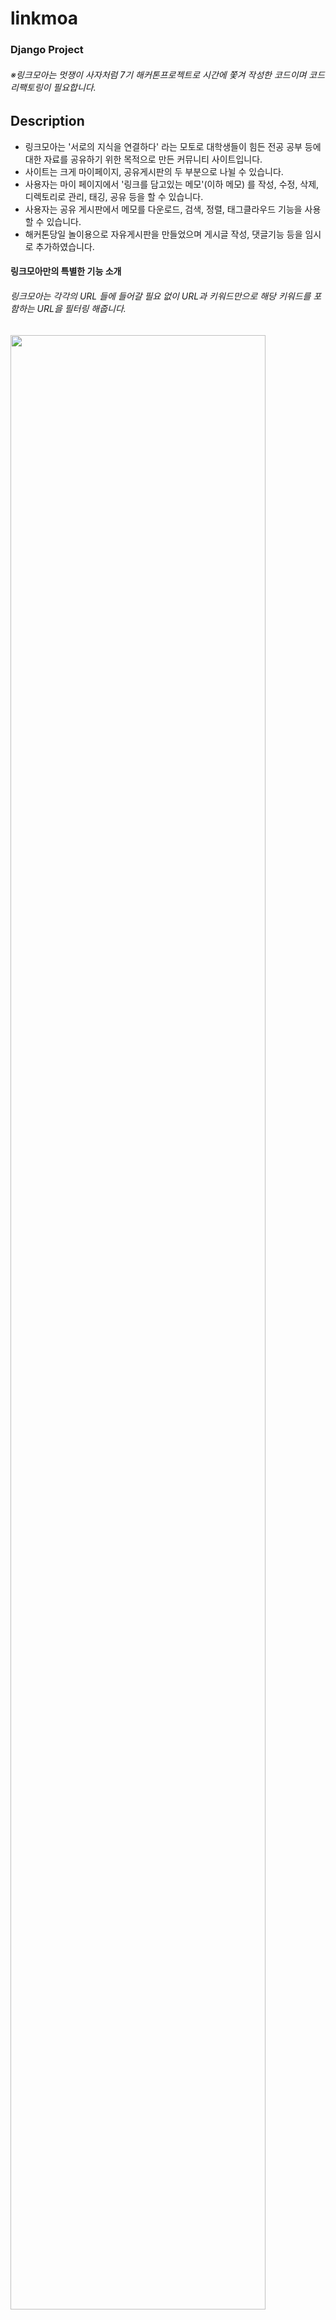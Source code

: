 # linkmoa
### Django Project

###### ※링크모아는 멋쟁이 사자처럼 7기 해커톤프로젝트로 시간에 쫓겨 작성한 코드이며 코드 리팩토링이 필요합니다.

## Description
- 링크모아는 '서로의 지식을 연결하다' 라는 모토로 대학생들이 힘든 전공 공부 등에 대한 자료를 공유하기 위한 목적으로 만든 커뮤니티 사이트입니다.
- 사이트는 크게 마이페이지, 공유게시판의 두 부분으로 나뉠 수 있습니다.
- 사용자는 마이 페이지에서 '링크를 담고있는 메모'(이하 메모) 를 작성, 수정, 삭제, 디렉토리로 관리, 태깅, 공유 등을 할 수 있습니다.
- 사용자는 공유 게시판에서 메모를 다운로드, 검색, 정렬, 태그클라우드 기능을 사용 할 수 있습니다.
- 해커톤당일 놀이용으로 자유게시판을 만들었으며 게시글 작성, 댓글기능 등을 임시로 추가하였습니다.

#### 링크모아만의 특별한 기능 소개
###### 링크모아는 각각의 URL 들에 들어갈 필요 없이 URL과 키워드만으로 해당 키워드를 포함하는 URL을 필터링 해줍니다.
<img src="https://user-images.githubusercontent.com/41745717/63235505-ac0c6880-c274-11e9-9efe-01c34ac92194.PNG" width="90%"></img>
1. 위 사진은 링크모아의 자유게시판으로 크게 검색창, 컨텐츠 창으로 나뉩니다.
2. 사용자는 URL 리스트에 자신이 저장해놓은 URL 들, 키워드창에 찾고자 하는 키워드를 입력합니다.
<img src="https://user-images.githubusercontent.com/41745717/63235506-add62c00-c274-11e9-8758-8e63d1c5a790.PNG" width="90%"></img>
3. 위와같이 입력을 하고 검색을 하면 JVM 단어를 포함한 URL만을 추출 해 줍니다.
<img src="https://user-images.githubusercontent.com/41745717/63235509-af9fef80-c274-11e9-970f-8815eac846d1.PNG" width="90%"></img>

## 기술 
- Front End
~~~
- 아직 SPA에 대한 지식이 부족하여 SPA는 도입하지 못함
- 대부분 Django template과 Jquery 이용
- Bootstrap의 Modal과 Carousel 사용
~~~

- Back End
~~~
- Python Django Framework
- 마이페이지, 공유게시판, 자유게시판, Accounts등 기능 단위로 각각의 앱 작성
- URL 필터링 기능을 위해 urllib 사용
- Tag 기능을 위해 Django-tagging 라이브러리 사용
- 처음에는 헤로쿠 배포를 시도 했으나 헤로쿠에서 tagging의 최신 버전이 잘 안불러와져서 실패.
- 이후 AWS EC2를 이용한 배포 성공. 추후 Nginx Uwsgi와의 연동 필요
~~~
